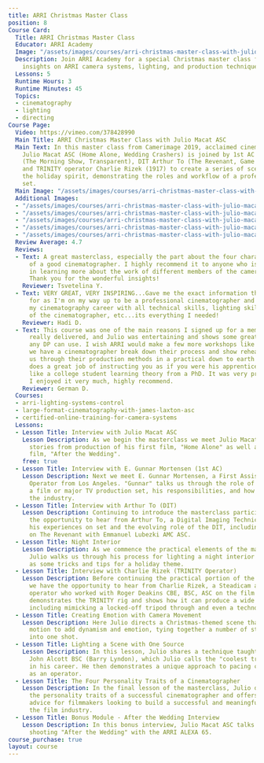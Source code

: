 ```yaml
---
title: ARRI Christmas Master Class
position: 8
Course Card:
  Title: ARRI Christmas Master Class
  Educator: ARRI Academy
  Image: "/assets/images/courses/arri-christmas-master-class-with-julio-macat-asc/arri-christmas-master-class-with-julio-macat-asc.jpg"
  Description: Join ARRI Academy for a special Christmas master class featuring expert
    insights on ARRI camera systems, lighting, and production techniques.
  Lessons: 5
  Runtime Hours: 3
  Runtime Minutes: 45
  Topics:
  - cinematography
  - lighting
  - directing
Course Page:
  Video: https://vimeo.com/378428990
  Main Title: ARRI Christmas Master Class with Julio Macat ASC
  Main Text: In this master class from Camerimage 2019, acclaimed cinematographer
    Julio Macat ASC (Home Alone, Wedding Crashers) is joined by 1st AC E. Gunnar Mortensen
    (The Morning Show, Transparent), DIT Arthur To (The Revenant, Game of Thrones)
    and TRINITY operator Charlie Rizek (1917) to create a series of scenes showcasing
    the holiday spirit, demonstrating the roles and workflow of a professional film
    set.
  Main Image: "/assets/images/courses/arri-christmas-master-class-with-julio-macat-asc/arri-christmas-master-class-with-julio-macat-asc-1.jpg"
  Additional Images:
  - "/assets/images/courses/arri-christmas-master-class-with-julio-macat-asc/arri-christmas-master-class-with-julio-macat-asc-2.jpg"
  - "/assets/images/courses/arri-christmas-master-class-with-julio-macat-asc/arri-christmas-master-class-with-julio-macat-asc-3.jpg"
  - "/assets/images/courses/arri-christmas-master-class-with-julio-macat-asc/arri-christmas-master-class-with-julio-macat-asc-4.jpg"
  - "/assets/images/courses/arri-christmas-master-class-with-julio-macat-asc/arri-christmas-master-class-with-julio-macat-asc-5.jpg"
  - "/assets/images/courses/arri-christmas-master-class-with-julio-macat-asc/arri-christmas-master-class-with-julio-macat-asc-6.jpg"
  Review Average: 4.7
  Reviews:
  - Text: A great masterclass, especially the part about the four characteristics
      of a good cinematographer. I highly recommend it to anyone who is interested
      in learning more about the work of different members of the camera department.
      Thank you for the wonderful insights!
    Reviewer: Tsvetelina Y.
  - Text: VERY GREAT, VERY INSPIRING...Gave me the exact information that I was searching
      for as I'm on my way up to be a professional cinematographer and building up
      my cinematography career with all technical skills, lighting skills, character
      of the cinematographer, etc...its everything I needed!
    Reviewer: Hadi D.
  - Text: This course was one of the main reasons I signed up for a membership. It
      really delivered, and Julio was entertaining and shows some great tips and tricks
      any DP can use. I wish ARRI would make a few more workshops like this where
      we have a cinematographer break down their process and show rehearsals and walk
      us through their production methods in a practical down to earth way. Julio
      does a great job of instructing you as if you were his apprentice, and less
      like a college student learning theory from a PhD. It was very practical and
      I enjoyed it very much, highly recommend.
    Reviewer: German D.
  Courses:
  - arri-lighting-systems-control
  - large-format-cinematography-with-james-laxton-asc
  - certified-online-training-for-camera-systems
  Lessons:
  - Lesson Title: Interview with Julio Macat ASC
    Lesson Description: As we begin the masterclass we meet Julio Macat ASC, who shares
      stories from production of his first film, "Home Alone" as well as his latest
      film, "After the Wedding".
    free: true
  - Lesson Title: Interview with E. Gunnar Mortensen (1st AC)
    Lesson Description: Next we meet E. Gunnar Mortensen, a First Assistant Camera
      Operator from Los Angeles. "Gunnar" talks us through the role of a 1st AC on
      a film or major TV production set, his responsibilities, and how he got into
      the industry.
  - Lesson Title: Interview with Arthur To (DIT)
    Lesson Description: Continuing to introduce the masterclass participants, we have
      the opportunity to hear from Arthur To, a Digital Imaging Technician. He shares
      his experiences on set and the evolving role of the DIT, including his work
      on The Revenant with Emmanuel Lubezki AMC ASC.
  - Lesson Title: Night Interior
    Lesson Description: As we commence the practical elements of the masterclass,
      Julio walks us through his process for lighting a night interior scene as well
      as some tricks and tips for a holiday theme.
  - Lesson Title: Interview with Charlie Rizek (TRINITY Operator)
    Lesson Description: Before continuing the practical portion of the masterclass
      we have the opportunity to hear from Charlie Rizek, a Steadicam and TRINITY
      operator who worked with Roger Deakins CBE, BSC, ASC on the film 1917. Charlie
      demonstrates the TRINITY rig and shows how it can produce a wide range of shots,
      including mimicking a locked-off tripod through and even a techno-crane.
  - Lesson Title: Creating Emotion with Camera Movement
    Lesson Description: Here Julio directs a Christmas-themed scene that uses camera
      motion to add dynamism and emotion, tying together a number of story elements
      into one shot.
  - Lesson Title: Lighting a Scene with One Source
    Lesson Description: In this lesson, Julio shares a technique taught to him by
      John Alcott BSC (Barry Lyndon), which Julio calls the "coolest trick" he's learned
      in his career. He then demonstrates a unique approach to pacing camera pans
      as an operator.
  - Lesson Title: The Four Personality Traits of a Cinematographer
    Lesson Description: In the final lesson of the masterclass, Julio deconstructs
      the personality traits of a successful cinematographer and offers inspirational
      advice for filmmakers looking to build a successful and meaningful career in
      the film industry.
  - Lesson Title: Bonus Module - After the Wedding Interview
    Lesson Description: In this bonus interview, Julio Macat ASC talks about his experiences
      shooting "After the Wedding" with the ARRI ALEXA 65.
course_purchase: true
layout: course
---
```


